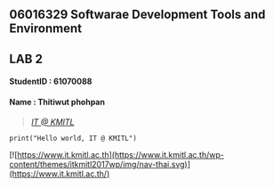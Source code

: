 ## **06016329 Softwarae Development Tools and Environment**
## **LAB 2**
#### **StudentID** : 61070088
#### **Name** : Thitiwut phohpan
> [*IT @ KMITL*](https://www.it.kmitl.ac.th/)
``` 
print("Hello world, IT @ KMITL")
```
[![https://www.it.kmitl.ac.th](https://www.it.kmitl.ac.th/wp-content/themes/itkmitl2017wp/img/nav-thai.svg)](https://www.it.kmitl.ac.th/)

